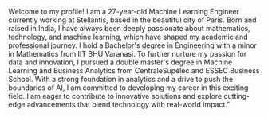 Welcome to my profile! I am a 27-year-old Machine Learning Engineer currently working at Stellantis, based in the beautiful city of Paris. Born and raised in India, I have always been deeply passionate about mathematics, technology, and machine learning, which have shaped my academic and professional journey. I hold a Bachelor's degree in Engineering with a minor in Mathematics from IIT BHU Varanasi. To further nurture my passion for data and innovation, I pursued a double master's degree in Machine Learning and Business Analytics from CentraleSupélec and ESSEC Business School. With a strong foundation in analytics and a drive to push the boundaries of AI, I am committed to developing my career in this exciting field. I am eager to contribute to innovative solutions and explore cutting-edge advancements that blend technology with real-world impact."
